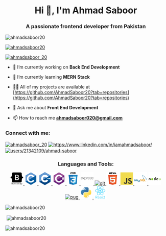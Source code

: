 <h1 align="center">Hi 👋, I'm Ahmad Saboor</h1>
<h3 align="center">A passionate frontend developer from Pakistan</h3>

<p align="left"> <img src="https://komarev.com/ghpvc/?username=ahmadsaboor20&label=Profile%20views&color=0e75b6&style=flat" alt="ahmadsaboor20" /> </p>

<p align="left"> <a href="https://github.com/ryo-ma/github-profile-trophy"><img src="https://github-profile-trophy.vercel.app/?username=ahmadsaboor20" alt="ahmadsaboor20" /></a> </p>

<p align="left"> <a href="https://twitter.com/ahmadsaboor_20" target="blank"><img src="https://img.shields.io/twitter/follow/ahmadsaboor_20?logo=twitter&style=for-the-badge" alt="ahmadsaboor_20" /></a> </p>

- 🔭 I’m currently working on **Back End Development**

- 🌱 I’m currently learning **MERN Stack**

- 👨‍💻 All of my projects are available at [https://github.com/AhmadSaboor20?tab=repositories](https://github.com/AhmadSaboor20?tab=repositories)

- 💬 Ask me about **Front End Development**

- 📫 How to reach me **ahmadsaboor020@gmail.com**

<h3 align="left">Connect with me:</h3>
<p align="left">
<a href="https://twitter.com/ahmadsaboor_20" target="blank"><img align="center" src="https://raw.githubusercontent.com/rahuldkjain/github-profile-readme-generator/master/src/images/icons/Social/twitter.svg" alt="ahmadsaboor_20" height="30" width="40" /></a>
<a href="https://linkedin.com/in/iamahmadsaboor/" target="blank"><img align="center" src="https://raw.githubusercontent.com/rahuldkjain/github-profile-readme-generator/master/src/images/icons/Social/linked-in-alt.svg" alt="https://www.linkedin.com/in/iamahmadsaboor/" height="30" width="40" /></a>
<a href="https://stackoverflow.com/users/21342109/ahmad-saboor" target="blank"><img align="center" src="https://raw.githubusercontent.com/rahuldkjain/github-profile-readme-generator/master/src/images/icons/Social/stack-overflow.svg" alt="users/21342109/ahmad-saboor" height="30" width="40" /></a>
</p>

<h3 align="center">Languages and Tools:</h3>
<p align="center"> <a href="https://getbootstrap.com" target="_blank" rel="noreferrer"> <img src="https://raw.githubusercontent.com/devicons/devicon/master/icons/bootstrap/bootstrap-plain-wordmark.svg" alt="bootstrap" width="40" height="40"/> </a> <a href="https://www.cprogramming.com/" target="_blank" rel="noreferrer"> <img src="https://raw.githubusercontent.com/devicons/devicon/master/icons/c/c-original.svg" alt="c" width="40" height="40"/> </a> <a href="https://www.w3schools.com/cpp/" target="_blank" rel="noreferrer"> <img src="https://raw.githubusercontent.com/devicons/devicon/master/icons/cplusplus/cplusplus-original.svg" alt="cplusplus" width="40" height="40"/> </a> <a href="https://www.w3schools.com/cs/" target="_blank" rel="noreferrer"> <img src="https://raw.githubusercontent.com/devicons/devicon/master/icons/csharp/csharp-original.svg" alt="csharp" width="40" height="40"/> </a> <a href="https://www.w3schools.com/css/" target="_blank" rel="noreferrer"> <img src="https://raw.githubusercontent.com/devicons/devicon/master/icons/css3/css3-original-wordmark.svg" alt="css3" width="40" height="40"/> </a> <a href="https://expressjs.com" target="_blank" rel="noreferrer"> <img src="https://raw.githubusercontent.com/devicons/devicon/master/icons/express/express-original-wordmark.svg" alt="express" width="40" height="40"/> </a> <a href="https://git-scm.com/" target="_blank" rel="noreferrer"> <img src="https://www.vectorlogo.zone/logos/git-scm/git-scm-icon.svg" alt="git" width="40" height="40"/> </a> <a href="https://www.w3.org/html/" target="_blank" rel="noreferrer"> <img src="https://raw.githubusercontent.com/devicons/devicon/master/icons/html5/html5-original-wordmark.svg" alt="html5" width="40" height="40"/> </a> <a href="https://developer.mozilla.org/en-US/docs/Web/JavaScript" target="_blank" rel="noreferrer"> <img src="https://raw.githubusercontent.com/devicons/devicon/master/icons/javascript/javascript-original.svg" alt="javascript" width="40" height="40"/> </a> <a href="https://www.mysql.com/" target="_blank" rel="noreferrer"> <img src="https://raw.githubusercontent.com/devicons/devicon/master/icons/mysql/mysql-original-wordmark.svg" alt="mysql" width="40" height="40"/> </a> <a href="https://nodejs.org" target="_blank" rel="noreferrer"> <img src="https://raw.githubusercontent.com/devicons/devicon/master/icons/nodejs/nodejs-original-wordmark.svg" alt="nodejs" width="40" height="40"/> </a> <a href="https://pugjs.org" target="_blank" rel="noreferrer"> <img src="https://cdn.worldvectorlogo.com/logos/pug.svg" alt="pug" width="40" height="40"/> </a> <a href="https://www.python.org" target="_blank" rel="noreferrer"> <img src="https://raw.githubusercontent.com/devicons/devicon/master/icons/python/python-original.svg" alt="python" width="40" height="40"/> </a> <a href="https://reactjs.org/" target="_blank" rel="noreferrer"> <img src="https://raw.githubusercontent.com/devicons/devicon/master/icons/react/react-original-wordmark.svg" alt="react" width="40" height="40"/> </a> </p>

<p><img align="center" src="https://github-readme-stats.vercel.app/api/top-langs?username=ahmadsaboor20&show_icons=true&locale=en&layout=compact" alt="ahmadsaboor20" /></p>

<p>&nbsp;<img align="center" src="https://github-readme-stats.vercel.app/api?username=ahmadsaboor20&show_icons=true&locale=en" alt="ahmadsaboor20" /></p>

<p><img align="center" src="https://github-readme-streak-stats.herokuapp.com/?user=ahmadsaboor20&" alt="ahmadsaboor20" /></p>
